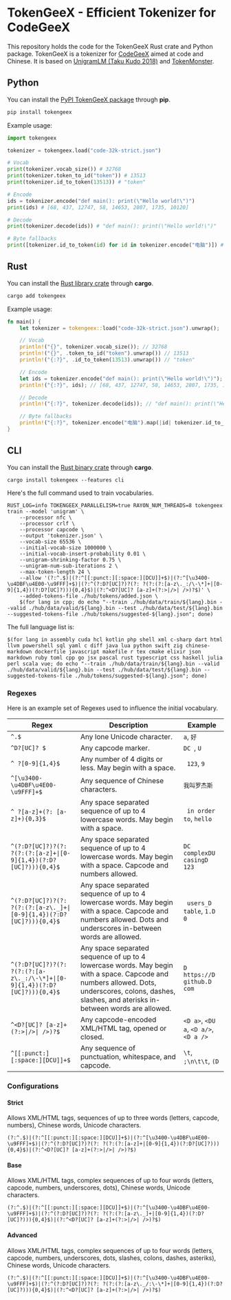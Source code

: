 # TokenGeeX - Efficient Tokenizer for CodeGeeX

This repository holds the code for the TokenGeeX Rust crate and Python package. TokenGeeX is a tokenizer for [CodeGeeX](https://github.com/THUDM/Codegeex2) aimed at code and Chinese. It is based on [UnigramLM (Taku Kudo 2018)](https://arxiv.org/abs/1804.10959) and [TokenMonster](https://github.com/alasdairforsythe/tokenmonster).

## Python

You can install the [PyPI TokenGeeX package](https://pypi.org/project/tokengeex/) through **pip**.

```bash
pip install tokengeex
```

Example usage:

```python
import tokengeex

tokenizer = tokengeex.load("code-32k-strict.json")

# Vocab
print(tokenizer.vocab_size()) # 32768
print(tokenizer.token_to_id("token")) # 13513
print(tokenizer.id_to_token(13513)) # "token"

# Encode
ids = tokenizer.encode("def main(): print(\"Hello world!\")")
print(ids) # [68, 437, 12747, 58, 14653, 2807, 1735, 10120]

# Decode
print(tokenizer.decode(ids)) # "def main(): print(\"Hello world!\")"

# Byte fallbacks
print([tokenizer.id_to_token(id) for id in tokenizer.encode("电脑")]) # ["电", "<0xe8>", "<0x84>", "<0x91>"]
```

## Rust

You can install the [Rust library crate](https://crates.io/crates/tokengeex) through **cargo**.

```bash
cargo add tokengeex
```

Example usage:

```rust
fn main() {
    let tokenizer = tokengeex::load("code-32k-strict.json").unwrap();

    // Vocab
    println!("{}", tokenizer.vocab_size()); // 32768
    println!("{}", .token_to_id("token").unwrap()) // 13513
    println!("{:?}", .id_to_token(13513).unwrap()) // "token"

    // Encode
    let ids = tokenizer.encode("def main(): print(\"Hello world!\")");
    println!("{:?}", ids); // [68, 437, 12747, 58, 14653, 2807, 1735, 10120]

    // Decode
    println!("{:?}", tokenizer.decode(ids)); // "def main(): print(\"Hello world!\")"

    // Byte fallbacks
    println!("{:?}", tokenizer.encode("电脑").map(|id| tokenizer.id_to_token(id))); // ["电", "<0xe8>", "<0x84>", "<0x91>"]
}
```

## CLI

You can install the [Rust binary crate](https://crates.io/crates/tokengeex) through **cargo**.

```
cargo install tokengeex --features cli
```

Here's the full command used to train vocabularies.

```shell
RUST_LOG=info TOKENGEEX_PARALLELISM=true RAYON_NUM_THREADS=8 tokengeex train --model 'unigram' \
    --processor nfc \
    --processor crlf \
    --processor capcode \
    --output 'tokenizer.json' \
    --vocab-size 65536 \
    --initial-vocab-size 1000000 \
    --initial-vocab-insert-probability 0.01 \
    --unigram-shrinking-factor 0.75 \
    --unigram-num-sub-iterations 2 \
    --max-token-length 24 \
    --allow '(?:^.$)|(?:^[[:punct:][:space:][DCU]]+$)|(?:^[\u3400-\u4DBF\u4E00-\u9FFF]+$)|(?:^(?:D?[UC]?)?(?: ?(?:(?:[a-z\._:/\-\*]+|[0-9]{1,4})(?:D?[UC]?))){0,4}$)|(?:^<D?[UC]? [a-z]+(?:>|/>| />)?$)' \
    --added-tokens-file ./hub/tokens/added.json \
    $(for lang in cpp; do echo "--train ./hub/data/train/${lang}.bin --valid ./hub/data/valid/${lang}.bin --test ./hub/data/test/${lang}.bin --suggested-tokens-file ./hub/tokens/suggested-${lang}.json"; done)
```

The full language list is:

```shell
$(for lang in assembly cuda hcl kotlin php shell xml c-sharp dart html llvm powershell sql yaml c diff java lua python swift zig chinese-markdown dockerfile javascript makefile r tex cmake elixir json markdown ruby toml cpp go jsx pascal rust typescript css haskell julia perl scala vue; do echo "--train ./hub/data/train/${lang}.bin --valid ./hub/data/valid/${lang}.bin --test ./hub/data/test/${lang}.bin --suggested-tokens-file ./hub/tokens/suggested-${lang}.json"; done)
```

### Regexes

Here is an example set of Regexes used to influence the initial vocabulary.

| Regex                                                                     | Description                                                                                                                                                                                          | Example                               |
| ------------------------------------------------------------------------- | ---------------------------------------------------------------------------------------------------------------------------------------------------------------------------------------------------- | ------------------------------------- |
| `^.$`                                                                     | Any lone Unicode character.                                                                                                                                                                          | `a`, `好`                             |
| `^D?[UC]? $`                                                              | Any capcode marker.                                                                                                                                                                                  | `DC `, `U `                           |
| `^ ?[0-9]{1,4}$`                                                          | Any number of 4 digits or less. May begin with a space.                                                                                                                                              | ` 123`, `9`                           |
| `^[\u3400-\u4DBF\u4E00-\u9FFF]+$`                                         | Any sequence of Chinese characters.                                                                                                                                                                  | `我叫罗杰斯`                          |
| `^ ?[a-z]+(?: [a-z]+){0,3}$`                                              | Any space separated sequence of up to 4 lowercase words. May begin with a space.                                                                                                                     | ` in order to`, `hello`               |
| `^(?:D?[UC]?)?(?: ?(?:(?:[a-z]+\|[0-9]{1,4})(?:D?[UC]?))){0,4}$`          | Any space separated sequence of up to 4 lowercase words. May begin with a space. Capcode and numbers allowed.                                                                                        | `DC complexDU casingD 123`            |
| `^(?:D?[UC]?)?(?: ?(?:(?:[a-z\._]+\|[0-9]{1,4})(?:D?[UC]?))){0,4}$`       | Any space separated sequence of up to 4 lowercase words. May begin with a space. Capcode and numbers allowed. Dots and underscores in-between words are allowed.                                     | ` users_D table`, `1.D 0`             |
| `^(?:D?[UC]?)?(?: ?(?:(?:[a-z\._:/\-\*]+\|[0-9]{1,4})(?:D?[UC]?))){0,4}$` | Any space separated sequence of up to 4 lowercase words. May begin with a space. Capcode and numbers allowed. Dots, underscores, colons, dashes, slashes, and aterisks in-between words are allowed. | `D https://D github.D com`            |
| `^<D?[UC]? [a-z]+(?:>\|/>\| />)?$`                                        | Any capcode-encoded XML/HTML tag, opened or closed.                                                                                                                                                  | `<D a>`, `<DU a`, `<D a/>`, `<D a />` |
| `^[[:punct:][:space:][DCU]]+$`                                            | Any sequence of punctuation, whitespace, and capcode.                                                                                                                                                | `\t`, `;\n\t\t`, `(D`                 |

### Configurations

#### Strict

Allows XML/HTML tags, sequences of up to three words (letters, capcode, numbers), Chinese words, Unicode characters.

```regexp
(?:^.$)|(?:^[[:punct:][:space:][DCU]]+$)|(?:^[\u3400-\u4DBF\u4E00-\u9FFF]+$)|(?:^(?:D?[UC]?)?(?: ?(?:(?:[a-z]+|[0-9]{1,4})(?:D?[UC]?))){0,4}$)|(?:^<D?[UC]? [a-z]+(?:>|/>| />)?$)
```

#### Base

Allows XML/HTML tags, complex sequences of up to four words (letters, capcode, numbers, underscores, dots), Chinese words, Unicode characters.

```regexp
(?:^.$)|(?:^[[:punct:][:space:][DCU]]+$)|(?:^[\u3400-\u4DBF\u4E00-\u9FFF]+$)|(?:^(?:D?[UC]?)?(?: ?(?:(?:[a-z\._]+|[0-9]{1,4})(?:D?[UC]?))){0,4}$)|(?:^<D?[UC]? [a-z]+(?:>|/>| />)?$)
```

#### Advanced

Allows XML/HTML tags, complex sequences of up to four words (letters, capcode, numbers, underscores, dots, slashes, colons, dashes, asteriks), Chinese words, Unicode characters.

```regexp
(?:^.$)|(?:^[[:punct:][:space:][DCU]]+$)|(?:^[\u3400-\u4DBF\u4E00-\u9FFF]+$)|(?:^(?:D?[UC]?)?(?: ?(?:(?:[a-z\._/:\-\*]+|[0-9]{1,4})(?:D?[UC]?))){0,4}$)|(?:^<D?[UC]? [a-z]+(?:>|/>| />)?$)
```
